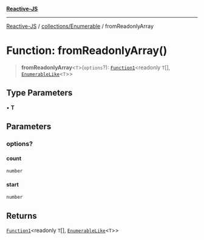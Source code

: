 [**Reactive-JS**](../../../README.md)

***

[Reactive-JS](../../../README.md) / [collections/Enumerable](../README.md) / fromReadonlyArray

# Function: fromReadonlyArray()

> **fromReadonlyArray**\<`T`\>(`options`?): [`Function1`](../../../functions/type-aliases/Function1.md)\<readonly `T`[], [`EnumerableLike`](../../interfaces/EnumerableLike.md)\<`T`\>\>

## Type Parameters

• **T**

## Parameters

### options?

#### count

`number`

#### start

`number`

## Returns

[`Function1`](../../../functions/type-aliases/Function1.md)\<readonly `T`[], [`EnumerableLike`](../../interfaces/EnumerableLike.md)\<`T`\>\>
